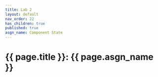 ```yaml
---
title: Lab 2
layout: default
nav_order: 22
has_children: true
published: true
asgn_name: Component State
---
```


# {{ page.title }}: {{ page.asgn_name }}

